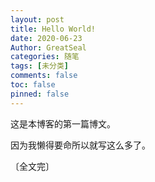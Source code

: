 ```yaml
---
layout: post
title: Hello World!
date: 2020-06-23
Author: GreatSeal
categories: 随笔
tags: [未分类]
comments: false
toc: false
pinned: false
---
```


这是本博客的第一篇博文。

因为我懒得要命所以就写这么多了。

〔全文完〕
